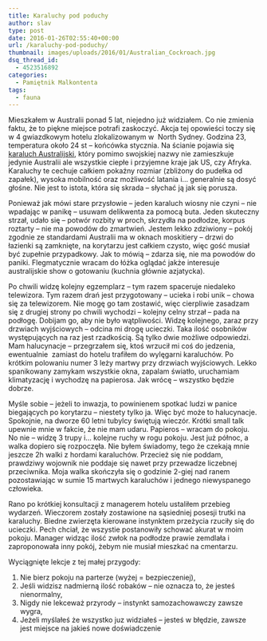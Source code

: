 ```yaml
---
title: Karaluchy pod poduchy
author: slav
type: post
date: 2016-01-26T02:55:40+00:00
url: /karaluchy-pod-poduchy/
thumbnail: images/uploads/2016/01/Australian_Cockroach.jpg
dsq_thread_id:
  - 4523516892
categories:
  - Pamiętnik Malkontenta
tags:
  - fauna
---
```

Mieszkałem w Australii ponad 5 lat, niejedno już widziałem. Co nie zmienia faktu, że to piękne miejsce potrafi zaskoczyć. Akcja tej opowieści toczy się w 4 gwiazdkowym hotelu zlokalizowanym w  North Sydney. Godzina 23, temperatura około 24 st &#8211; końcówka stycznia. Na ścianie pojawia się [karaluch Australijski](https://en.wikipedia.org/wiki/Australian_cockroach), który pomimo swojskiej nazwy nie zamieszkuje jedynie Australii ale wszystkie ciepłe i przyjemne kraje jak US, czy Afryka. Karaluchy te cechuje całkiem pokaźny rozmiar (zbliżony do pudełka od zapałek), wysoka mobilność oraz możliwość latania i&#8230; generalnie są dosyć głośne. Nie jest to istota, która się skrada &#8211; słychać ją jak się porusza.

<!--more-->

Ponieważ jak mówi stare przysłowie &#8211; jeden karaluch wiosny nie czyni &#8211; nie wpadając w panikę &#8211; usuwam delikwenta za pomocą buta. Jeden skuteczny strzał, udało się &#8211; potwór rozbity w proch, skrzydła na podłodze, korpus roztarty &#8211; nie ma powodów do zmartwień. Jestem lekko zdziwiony &#8211; pokój zgodnie ze standardami Australii ma w oknach moskitiery &#8211; drzwi do łazienki są zamknięte, na korytarzu jest całkiem czysto, więc gość musiał być zupełnie przypadkowy. Jak to mówią &#8211; zdarza się, nie ma powodów do paniki. Flegmatycznie wracam do łóżka oglądać jakże interesuje australijskie show o gotowaniu (kuchnia głównie azjatycka).

Po chwili widzę kolejny egzemplarz &#8211; tym razem spaceruje niedaleko telewizora. Tym razem drań jest przygotowany &#8211; ucieka i robi unik &#8211; chowa się za telewizorem. Nie mogę go tam zostawić, więc cierpliwie zasadzam się z drugiej strony po chwili wychodzi &#8211; kolejny celny strzał &#8211; pada na podłogę. Dobijam go, aby nie było wątpliwości. Widzę kolejnego, zaraz przy drzwiach wyjściowych &#8211; odcina mi drogę ucieczki. Taka ilość osobników występujących na raz jest rzadkością. Są tylko dwie możliwe odpowiedzi. Mam halucynacje &#8211; przegrzałem się, ktoś wrzucił mi coś do jedzenia, ewentualnie  zamiast do hotelu trafiłem do wylęgarni karaluchów. Po krótkim polowaniu numer 3 leży martwy przy drzwiach wyjściowych. Lekko spanikowany zamykam wszystkie okna, zapalam światło, uruchamiam klimatyzację i wychodzę na papierosa. Jak wrócę &#8211; wszystko będzie dobrze.

Myśle sobie &#8211; jeżeli to inwazja, to powinienem spotkać ludzi w panice biegających po korytarzu &#8211; niestety tylko ja. Więc być może to halucynacje. Spokojnie, na dworze 60 letni tubylcy świętują wieczór. Krótki small talk upewnie mnie w fakcie, że nie mam udaru. Papieros &#8211; wracam do pokoju. No nie &#8211; widzę 3 trupy i&#8230; kolejne ruchy w rogu pokoju. Jest już północ, a walka dopiero się rozpoczęła. Nie byłem świadomy, tego że czekają mnie jeszcze 2h walki z hordami karaluchów. Przecież się nie poddam, prawdziwy wojownik nie poddaje się nawet przy przewadze liczebnej przeciwnika. Moja walka skończyła się o godzinie 2-giej nad ranem pozostawiając w sumie 15 martwych karaluchów i jednego niewyspanego człowieka.

Rano po krótkiej konsultacji z managerem hotelu ustaliłem przebieg wydarzeń. Wieczorem zostały zostawione na sąsiedniej posesji trutki na karaluchy. Biedne zwierzęta kierowane instynktem przeżycia rzuciły się do ucieczki. Pech chciał, że wszystie postanowiły schować akurat w moim pokoju. Manager widząc ilość zwłok na podłodze prawie zemdlała i zaproponowała inny pokój, żebym nie musiał mieszkać na cmentarzu.

Wyciągnięte lekcje z tej małej przygody:

  1. Nie bierz pokoju na parterze (wyżej = bezpieczeniej),
  2. Jeśli widzisz nadmierną ilość robaków &#8211; nie oznacza to, że jesteś nienormalny,
  3. Nigdy nie lekceważ przyrody &#8211; instynkt samozachowawczy zawsze wygra,
  4. Jeżeli myślałeś że wszystko juz widziałeś &#8211; jesteś w błędzie, zawsze jest miejsce na jakieś nowe doświadczenie

&nbsp;